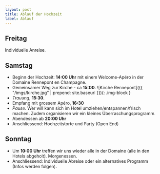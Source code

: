 ```yaml
---
layout: post
title: Ablauf der Hochzeit
label: Ablauf
---
```


## Freitag

Individuelle Anreise.

## Samstag

* Beginn der Hochzeit: **14:00 Uhr** mit einem Welcome-Apéro in der Domaine Rennepont en Champagne.
* Gemeinsamer Weg zur Kirche - ca **15:00**.
![Kirche Rennepont]({{ "/imgs/kirche.jpg" | prepend: site.baseurl }}){: .img-block }
* *Trauung*, **15:30**.
* Empfang mit grossem Apéro, **16:30**
* *Pause*. Wer will kann sich im Hotel umziehen/entspannen/frisch machen. Zudem organisieren wir ein kleines Überraschungsprogramm.
* Abendessen ab **20:00 Uhr**
* Anschliessend: Hochzeitstorte und Party (Open End)

## Sonntag
* Um **10:00 Uhr** treffen wir uns wieder alle in der Domaine (alle in den Hotels abgeholt). Morgenessen.
* Anschliessend: Individuelle Abreise oder ein alternatives Programm (Infos werden folgen).

